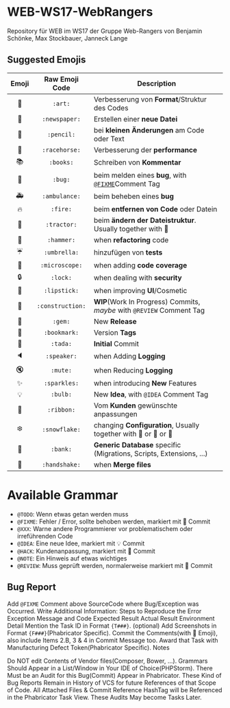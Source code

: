 ﻿# WEB-WS17-WebRangers
Repository für WEB im WS17 der Gruppe Web-Rangers von Benjamin Schönke, Max Stockbauer, Janneck Lange


## Suggested Emojis

| Emoji | Raw Emoji Code | Description |
|:---:|:---:|---|
| :art: | `:art:` | Verbesserung von **Format**/Struktur des Codes |
| :newspaper: | `:newspaper:` | Erstellen einer **neue Datei** |
| :pencil: | `:pencil:` | bei **kleinen Änderungen** am Code oder Text |
| :racehorse: | `:racehorse:` | Verbesserung der **performance** |
| :books: | `:books:` | Schreiben von **Kommentar** |
| :bug: | `:bug:` | beim melden eines **bug**, with [`@FIXME`](https://github.com/slashsBin/styleguide-todo-grammar#bug-report)Comment Tag |
| :ambulance: | `:ambulance:` | beim beheben eines **bug** |
| :fire: | `:fire:` | beim **entfernen von Code** oder Datein |
| :tractor: | `:tractor:` | beim **ändern der Dateistruktur**. Usually together with :art: |
| :hammer: | `:hammer:` | when **refactoring** code |
| :umbrella: | `:umbrella:` | hinzufügen von **tests** |
| :microscope: | `:microscope:` | when adding **code coverage** |
| :lock: | `:lock:` | when dealing with **security** |
| :lipstick: | `:lipstick:` | when improving **UI**/Cosmetic |
| :construction: | `:construction:` | **WIP**(Work In Progress) Commits, _maybe_ with `@REVIEW` Comment Tag |
| :gem: | `:gem:` | New **Release** |
| :bookmark: | `:bookmark:` | Version **Tags** |
| :tada: | `:tada:` | **Initial** Commit |
| :speaker: | `:speaker:` | when Adding **Logging** |
| :mute: | `:mute:` | when Reducing **Logging** |
| :sparkles: | `:sparkles:` | when introducing **New** Features |
| :bulb: | `:bulb:` | New **Idea**, with `@IDEA` Comment Tag |
| :ribbon: | `:ribbon:`| Vom **Kunden** gewünschte anpassungen |
| :snowflake: | `:snowflake:` | changing **Configuration**, Usually together with :penguin: or :ribbon: or :rocket: |
| :bank: | `:bank:` | **Generic Database** specific (Migrations, Scripts, Extensions, ...) |
| :handshake: | `:handshake:` | when **Merge files** |


Available Grammar
=================

- `@TODO`: Wenn etwas getan werden muss
- `@FIXME`: Fehler / Error, sollte behoben werden, markiert mit 🐛 Commit
- `@XXX`: Warne andere Programmierer vor problematischem oder irreführenden Code
- `@IDEA`: Eine neue Idee, markiert mit 💡 Commit
- `@HACK`: Kundenanpassung, markiert mit 🎀 Commit
- `@NOTE`: Ein Hinweis auf etwas wichtiges
- `@REVIEW`: Muss geprüft werden, normalerweise markiert mit 🚧 Commit

Bug Report
----------

Add `@FIXME` Comment above SourceCode where Bug/Exception was Occurred.
Write Additional Information:
Steps to Reproduce the Error
Exception Message and Code
Expected Result
Actual Result
Environment Detail
Mention the Task ID in Format `{T###}`.
(optional) Add Screenshots in Format `{F###}`(Phabricator Specific).
Commit the Comments(with 🐛 Emoji), also include Items 2.B, 3 & 4 in Commit Message too.
Award that Task with Manufacturing Defect Token(Phabricator Specific).
Notes

Do NOT edit Contents of Vendor files(Composer, Bower, ...).
Grammars Should Appear in a List/Window in Your IDE of Choice(PHPStorm).
There Must be an Audit for this Bug(Commit) Appear in Phabricator.
These Kind of Bug Reports Remain in History of VCS for future References of that Scope of Code.
All Attached Files & Commit Reference HashTag will be Referenced in the Phabricator Task View.
These Audits May become Tasks Later.
